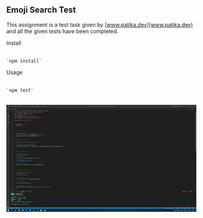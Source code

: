 ## Emoji Search Test

This assignment is a test task given by [www.patika.dev](www.patika.dev) and all the given tests have been completed.


Install
```

`npm install`
```


Usage
```

`npm test`

```

<br/>

<img src="./src/img/img-1.png"  width="500" />

